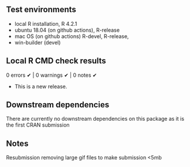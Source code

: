 ## Test environments
* local R installation, R 4.2.1
* ubuntu 18.04 (on github actions), R-release
* mac OS  (on github actions) R-devel, R-release,
* win-builder (devel)

## Local R CMD check results

0 errors ✔ | 0 warnings ✔ | 0 notes ✔

* This is a new release.

## Downstream dependencies

There are currently no downstream dependencies on this package as it is the first CRAN submission

## Notes

Resubmission removing large gif files to make submission <5mb
